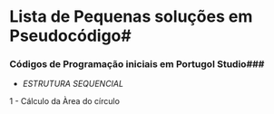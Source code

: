 # Lista de Pequenas soluções em Pseudocódigo#

### Códigos de Programação iniciais em Portugol Studio###

- _ESTRUTURA SEQUENCIAL_

1 - Cálculo da Àrea do círculo





